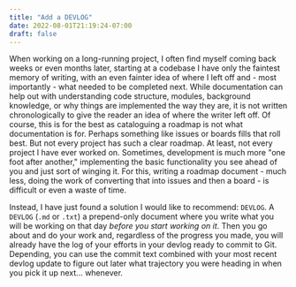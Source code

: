 ```yaml
---
title: "Add a DEVLOG"
date: 2022-08-01T21:19:24-07:00
draft: false
---
```


When working on a long-running project, I often find myself coming back weeks or even months later, starting at a codebase I have only the faintest memory of writing, with an even fainter idea of where I left off and - most importantly - what needed to be completed next. While documentation can help out with understanding code structure, modules, background knowledge, or why things are implemented the way they are, it is not written chronologically to give the reader an idea of where the writer left off. Of course, this is for the best as cataloguing a roadmap is not what documentation is for. Perhaps something like issues or boards fills that roll best. But not every project has such a clear roadmap. At least, not every project I have ever worked on. Sometimes, development is much more "one foot after another," implementing the basic functionality you see ahead of you and just sort of winging it. For this, writing a roadmap document - much less, doing the work of converting that into issues and then a board - is difficult or even a waste of time.

Instead, I have just found a solution I would like to recommend: `DEVLOG`. A `DEVLOG` (`.md` or `.txt`) a prepend-only document where you write what you will be working on that day *before you start working on it*. Then you go about and do your work and, regardless of the progress you made, you will already have the log of your efforts in your devlog ready to commit to Git. Depending, you can use the commit text combined with your most recent devlog update to figure out later what trajectory you were heading in when you pick it up next... whenever.

